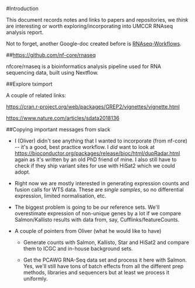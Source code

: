 #Introduction

This document records notes and links to papers and repositories, we *think* are interesting or worth exploring/incorporating into UMCCR RNAseq analysis report.

Not to forget, another Google-doc created before is [RNAseq-Workflows](https://docs.google.com/document/d/1WqQQiDgVMIrm856xdNAdqGQibHWUIFx5Ir0xzB8pOEE/edit#heading=h.mh989jx06fxl).

##https://github.com/nf-core/rnaseq

nfcore/rnaseq is a bioinformatics analysis pipeline used for RNA sequencing data, built using Nextflow.

##Explore tximport

A couple of related links:

https://cran.r-project.org/web/packages/GREP2/vignettes/vignette.html

https://www.nature.com/articles/sdata2018136

##Copying important messages from slack

- I (Oliver) didn't see anything that I wanted to incorporate (from nf-core) -- it's a good, best practice workflow. I _did_ want to look at https://bioconductor.org/packages/release/bioc/html/dupRadar.html again as it's written by an old PhD friend of mine. I also still have to check if they ship variant sites for use with HiSat2 which we could adopt.

- Right now we are mostly interested in generating expression counts and fusion calls for WTS data. These are _single samples_, so no differential expression, limited normalisation, etc.

- The biggest problem is going to be our reference sets. We'll overestimate expression of non-unique genes by a lot if we compare Salmon/Kallisto results with data from, say, Cufflinks/featureCounts.

- A couple of pointers from Oliver (what he would like to have)
	- Generate counts with Salmon, Kallisto, Star and HiSat2 and compare them to ICGC and in-house background sets.

	- Get the PCAWG RNA-Seq data set and process it here with Salmon. Yes, we'll still have tons of batch effects from all the different prep methods, libraries and sequencers but at least we process it uniformly.